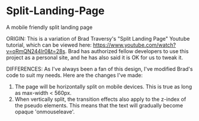 # Split-Landing-Page
A mobile friendly split landing page

ORIGIN:
This is a variation of Brad Traversy's "Split Landing Page" Youtube tutorial, which can be viewed here: https://www.youtube.com/watch?v=oRmQN244Ir0&t=28s. Brad has authorized fellow developers to use this project as a personal site, and he has also said it is OK for us to tweak it.

DIFFERENCES:
As I've always been a fan of this design, I've modified Brad's code to suit my needs. Here are the changes I've made:
1) The page will be horizontally split on mobile devices. This is true as long as max-width < 560px.
2) When vertically split, the transition effects also apply to the z-index of the pseudo elements. This means that the text will gradually become opaque 'onmouseleave'.
